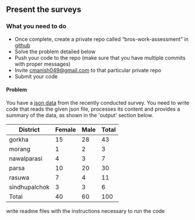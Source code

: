 ## Present the surveys

### What you need to do

* Once complete, create a private repo called “bros-work-assessment” in [github](https://github.com)
* Solve the problem detailed below
* Push your code to the repo (make sure that you have multiple commits with proper messages)
* Invite cmanish049@gmail.com to that particular private repo
* Submit your code

#### Problem

You have a [json data](survey.json) from the recently conducted survey. You need to write code that reads the given json file, processes its content and provides a summary of the data, as shown in the 'output' section below.

|District |  Female | Male | Total |
| --- | --- | --- | --- |
|gorkha | 15 | 28 | 43 |
|morang | 1 | 2 | 3 |
|nawalparasi | 4 | 3 | 7 |
|parsa | 10 | 20 | 30 |
|rasuwa | 7 | 4 | 11 |
|sindhupalchok | 3 | 3 | 6 |
|Total | 40 | 60 | 100 |

write readme files with the instructions necessary to run the code

